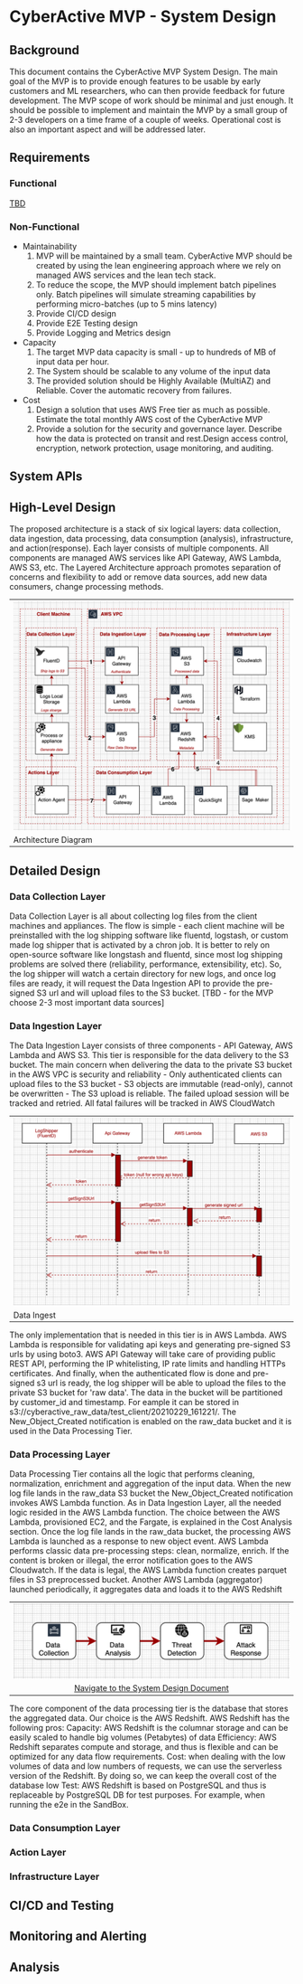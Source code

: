 # CyberActive MVP - System Design

## Background
This document contains the CyberActive MVP System Design. The main goal of the MVP is to provide enough features to be usable by early customers and ML researchers, who can then provide feedback for future development. The MVP scope of work should be minimal and just enough. It should be possible to implement and maintain the MVP by a small group of 2-3 developers on a time frame of a couple of weeks. Operational cost is also an important aspect and will be addressed later.

## Requirements

### Functional
[TBD]()

### Non-Functional
- Maintainability
    1. MVP will be maintained by a small team. CyberActive MVP should be created by using the lean engineering approach where we rely on managed AWS services and the lean tech stack.  
    2. To reduce the scope, the MVP should implement batch pipelines only. Batch pipelines will simulate streaming capabilities by performing micro-batches (up to 5 mins latency)
    3. Provide CI/CD design
    4. Provide E2E Testing design 
    5. Provide Logging and Metrics design 
- Capacity
    1. The target MVP data capacity is small - up to hundreds of MB of input data per hour.
    2. The System should be scalable to any volume of the input data
    3. The provided solution should be Highly Available (MultiAZ) and Reliable. Cover the automatic recovery from failures. 
- Cost
    1. Design a solution that uses AWS Free tier as much as possible. Estimate the total monthly AWS cost of the CyberActive MVP
    2. Provide a solution for the security and governance layer. Describe how the data is protected on transit and rest.Design access control, encryption, network protection, usage monitoring, and auditing. 

## System APIs

## High-Level Design
The proposed architecture is a stack of six logical layers: data collection, data ingestion, data processing, data consumption (analysis), infrastructure, and action(response). Each layer consists of multiple components. All components are managed AWS services like API Gateway, AWS Lambda, AWS S3, etc. 
The Layered Architecture approach promotes separation of concerns and flexibility to add or remove data sources, add new data consumers, change processing methods.
<table width="256px">
  <tr>
    <td><img src="./imgs/img-2-architecture.png" /></td>
  </tr>
  <tr>
    <td>Architecture Diagram</td>
  </tr>
</table>


## Detailed Design

### Data Collection Layer
Data Collection Layer is all about collecting log files from the client machines and appliances. The flow is simple - each client machine will be preinstalled with the log shipping software like fluentd, logstash, or custom made log shipper that is activated by a chron job. It is better to rely on open-source software like longstash and fluentd, since most log shipping problems are solved there (reliability, performance, extensibility, etc). So, the log shipper will watch a certain directory for new logs, and once log files are ready, it will request the Data Ingestion API to provide the pre-signed S3 url and will upload files to the S3 bucket. [TBD - for the MVP choose 2-3 most important data sources]

### Data Ingestion Layer
The Data Ingestion Layer consists of three components - API Gateway, AWS Lambda and AWS S3. This tier is responsible for the data delivery to the S3 bucket. The main concern when delivering the data to the private S3 bucket in the AWS VPC is security and reliability
    - Only authenticated clients can upload files to the S3 bucket
    - S3 objects are immutable (read-only), cannot be overwritten
    - The S3 upload is reliable. The failed upload session will be tracked and retried. All fatal failures will be tracked in AWS CloudWatch
<table width="256px">
  <tr>
    <td><img src="./imgs/img-3-data-ingest.png" /></td>
  </tr>
  <tr>
    <td>Data Ingest</td>
  </tr>
</table>
The only implementation that is needed in this tier is in AWS Lambda. AWS Lambda is responsible for validating api keys and generating pre-signed S3 urls by using boto3. AWS API Gateway will take care of providing public REST API, performing the IP whitelisting, IP rate limits and handling HTTPs certificates. And finally, when the authenticated flow is done and pre-signed s3 url is ready, the log shipper will be able to upload the files to the private S3 bucket for 'raw data'. The data in the bucket will be partitioned by customer_id and timestamp. For eample it can be stored in s3://cyberactive_raw_data/test_client/20210229_161221/. 
The New_Object_Created notification is enabled on the raw_data bucket and it is used in the Data Processing Tier.


### Data Processing Layer
Data Processing Tier contains all the logic that performs cleaning, normalization, enrichment and aggregation of the input data. When the new log file lands in the raw_data S3 bucket the New_Object_Created notification invokes AWS Lambda function. As in Data Ingestion Layer, all the needed logic resided in the AWS Lambda function. The choice between the AWS Lambda, provisioned EC2, and the Fargate, is explained in the Cost Analysis section.
Once the log  file lands in the raw_data bucket, the processing AWS Lambda is launched as a response to new object event. AWS Lambda performs classic data pre-processing steps: clean, normalize, enrich. If the content is broken or illegal, the error notification goes to the AWS Cloudwatch. 
If the data is legal, the AWS Lambda function creates parquet files in S3 preprocessed bucket. Another AWS Lambda (aggregator) launched periodically, it aggregates data and loads it to the AWS Redshift
<table width="256px">
  <tr>
    <td><img src="./docs/imgs/img-1-overview.png" /></td>
  </tr>
  <tr>
    <td align="center"><a href="./docs/system-design.md">Navigate to the System Design Document</a></td>
  </tr>
</table>
The core component of the data processing tier is the database that stores the aggregated data. Our choice is the AWS Redshift. AWS Redshift has the following pros:
Capacity: AWS Redshift is the columnar storage and can be easily scaled to handle big volumes (Petabytes) of data
Efficiency: AWS Redshift separates compute and storage, and thus is flexible and can be optimized for any data flow requirements.
Cost: when dealing with the low volumes of data and low numbers of requests, we can use the serverless version of the Redshift. By doing so, we can keep the overall cost of the database low
Test: AWS Redshift is based on PostgreSQL and thus is replaceable by PostgreSQL DB for test purposes. For example, when running the e2e in the SandBox.

### Data Consumption Layer

### Action Layer

### Infrastructure Layer

## CI/CD and Testing

## Monitoring and Alerting

## Analysis

